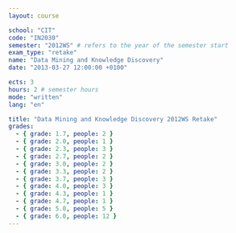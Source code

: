 ```yaml
---
layout: course

school: "CIT"
code: "IN2030"
semester: "2012WS" # refers to the year of the semester start
exam_type: "retake"
name: "Data Mining and Knowledge Discovery"
date: "2013-03-27 12:00:00 +0100"

ects: 3
hours: 2 # semester hours
mode: "written"
lang: "en"

title: "Data Mining and Knowledge Discovery 2012WS Retake"
grades:
  - { grade: 1.7, people: 2 }
  - { grade: 2.0, people: 1 }
  - { grade: 2.3, people: 3 }
  - { grade: 2.7, people: 2 }
  - { grade: 3.0, people: 2 }
  - { grade: 3.3, people: 2 }
  - { grade: 3.7, people: 3 }
  - { grade: 4.0, people: 3 }
  - { grade: 4.3, people: 1 }
  - { grade: 4.7, people: 1 }
  - { grade: 5.0, people: 5 }
  - { grade: 6.0, people: 12 }
---
```

